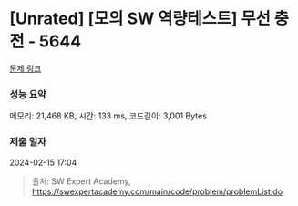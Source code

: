 # [Unrated] [모의 SW 역량테스트] 무선 충전 - 5644 

[문제 링크](https://swexpertacademy.com/main/code/problem/problemDetail.do?contestProbId=AWXRDL1aeugDFAUo) 

### 성능 요약

메모리: 21,468 KB, 시간: 133 ms, 코드길이: 3,001 Bytes

### 제출 일자

2024-02-15 17:04



> 출처: SW Expert Academy, https://swexpertacademy.com/main/code/problem/problemList.do